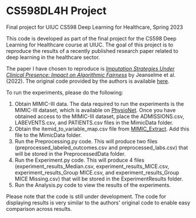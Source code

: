 # CS598DL4H Project
Final project for UIUC CS598 Deep Learning for Healthcare, Spring 2023

This code is developed as part of the final project for the CS598 Deep Learning for Healthcare course at UIUC. The goal of this project is to reproduce the results of a recently published research paper related to deep learning in the healthcare sector.

The paper I have chosen to reproduce is [_Imputation Strategies Under Clinical Presence: Impact on Algorithmic Fairness_](https://proceedings.mlr.press/v193/jeanselme22a/jeanselme22a.pdf) by Jeanselme et al. (2022). The original code provided by the authors is available [here](https://github.com/Jeanselme/ClinicalPresenceFairness).

To run the experiments, please do the following:
1. Obtain MIMIC-III data. The data required to run the experiments is the MIMIC-III dataset, which is available on [PhysioNet](https://physionet.org/content/mimiciii/1.4/). Once you have obtained access to the MIMIC-III dataset, place the ADMISSIONS.csv, LABEVENTS.csv, and PATIENTS.csv files in the MimicData folder. 
2. Obtain the itemid_to_variable_map.csv file from [MIMIC_Extract](https://github.com/MLforHealth/MIMIC_Extract/blob/master/resources/itemid_to_variable_map.csv). Add this file to the MimicData folder.
3. Run the Preprocessing.py code. This will produce two files (preprocessed_labeled_outcomes.csv and preprocessed_labs.csv) that will be stored in the PreprocessedData folder.
4. Run the Experiment.py code. This will produce 4 files (experiment_results_Median.csv, experiment_results_MICE.csv, experiment_results_Group MICE.csv, and experiment_results_Group MICE Missing.csv) that will be stored in the ExperimentResults folder.
5. Run the Analysis.py code to view the results of the experiments.

Please note that the code is still under development. The code for displaying results is very similar to the authors' original code to enable easy comparison across results.
